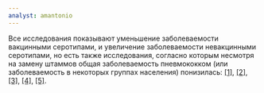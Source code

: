 ```yaml
---
analyst: amantonio
---
```


Все исследования показывают уменьшение заболеваемости вакцинными серотипами, и увеличение заболеваемости невакцинными серотипами, но есть также исследования, согласно которым несмотря на замену штаммов общая заболеваемость пневмококком (или заболеваемость в некоторых группах населения) понизилась: [[1]](https://www.ncbi.nlm.nih.gov/pubmed/17529859), [[2]](https://www.ncbi.nlm.nih.gov/pubmed/20420501), [[3]](https://www.ncbi.nlm.nih.gov/pmc/articles/PMC2953990/), [[4]](https://www.ncbi.nlm.nih.gov/pubmed/17457623), [[5]](https://www.ncbi.nlm.nih.gov/pubmed/19949357).
